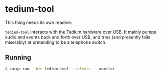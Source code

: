 # tedium-tool

This thing needs its own readme.

`tedium-tool` interacts with the Tedium hardware over USB. It mainly pumps audio and events back and forth over USB, and tries (and presently fails miserably) at pretending to be a telephone switch.

## Running

```bash
$ cargo run --bin tedium-tool --release -- monitor
```
